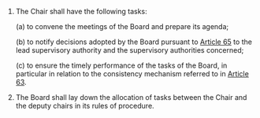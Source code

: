 1. The Chair shall have the following tasks:

    (a) to convene the meetings of the Board and prepare its agenda;

    (b) to notify decisions adopted by the Board pursuant to [Article 65](/gdpr/articles/65-dispute-resolution/) to the lead supervisory authority and the supervisory authorities concerned;

    &#40;c) to ensure the timely performance of the tasks of the Board, in particular in relation to the consistency mechanism referred to in [Article 63](/gdpr/articles/63-consistency-mechanism/).

2. The Board shall lay down the allocation of tasks between the Chair and the deputy chairs in its rules of procedure.
